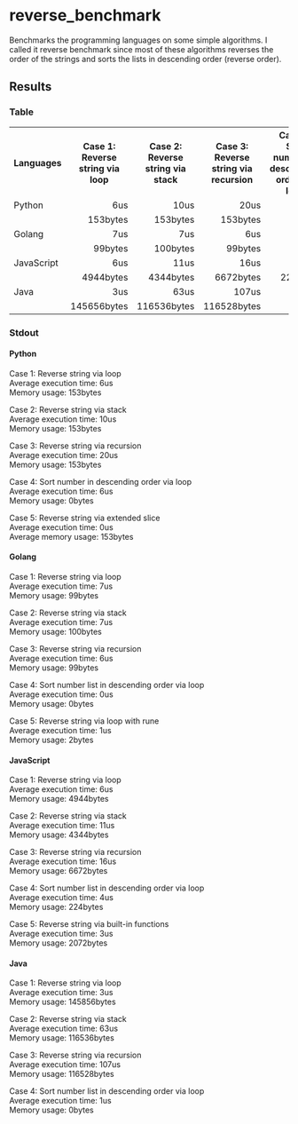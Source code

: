 # reverse_benchmark

Benchmarks the programming languages on some simple algorithms.
I called it reverse benchmark since most of these algorithms reverses the order of the strings
and sorts the lists in descending order (reverse order).

## Results

### Table
<table>
    <tr>
        <th>Languages</th>
        <th>Case 1: Reverse string via loop</th>
        <th>Case 2: Reverse string via stack</th>
        <th>Case 3: Reverse string via recursion</th>
        <th>Case 4: Sort number in descending order via loop</th>
    </tr>
    <tr>
        <td>Python</td>
        <td style="text-align: right;">6us</td>
        <td style="text-align: right;">10us</td>
        <td style="text-align: right;">20us</td>
        <td style="text-align: right;">6us</td>
    </tr>
    <tr>
        <td></td>
        <td style="text-align: right;">153bytes</td>
        <td style="text-align: right;">153bytes</td>
        <td style="text-align: right;">153bytes</td>
        <td style="text-align: right;">0bytes</td>
    </tr>
    <tr>
        <td>Golang</td>
        <td style="text-align: right;">7us</td>
        <td style="text-align: right;">7us</td>
        <td style="text-align: right;">6us</td>
        <td style="text-align: right;">0us</td>
    </tr>
    <tr>
        <td></td>
        <td style="text-align: right;">99bytes</td>
        <td style="text-align: right;">100bytes</td>
        <td style="text-align: right;">99bytes</td>
        <td style="text-align: right;">0bytes</td>
    </tr>
    <tr>
        <td>JavaScript</td>
        <td style="text-align: right;">6us</td>
        <td style="text-align: right;">11us</td>
        <td style="text-align: right;">16us</td>
        <td style="text-align: right;">4us</td>
    </tr>
    <tr>
        <td></td>
        <td style="text-align: right;">4944bytes</td>
        <td style="text-align: right;">4344bytes</td>
        <td style="text-align: right;">6672bytes</td>
        <td style="text-align: right;">224bytes</td>
    </tr>
    <tr>
        <td>Java</td>
        <td style="text-align: right;">3us</td>
        <td style="text-align: right;">63us</td>
        <td style="text-align: right;">107us</td>
        <td style="text-align: right;">1us</td>
    </tr>
    <tr>
        <td></td>
        <td style="text-align: right;">145656bytes</td>
        <td style="text-align: right;">116536bytes</td>
        <td style="text-align: right;">116528bytes</td>
        <td style="text-align: right;">0bytes</td>
    </tr>
</table>

### Stdout

#### Python

Case 1: Reverse string via loop \
Average execution time: 6us \
Memory usage: 153bytes

Case 2: Reverse string via stack \
Average execution time: 10us \
Memory usage: 153bytes

Case 3: Reverse string via recursion \
Average execution time: 20us \
Memory usage: 153bytes

Case 4: Sort number in descending order via loop \
Average execution time: 6us \
Memory usage: 0bytes

Case 5: Reverse string via extended slice \
Average execution time: 0us \
Average memory usage: 153bytes

#### Golang

Case 1: Reverse string via loop \
Average execution time: 7us \
Memory usage: 99bytes

Case 2: Reverse string via stack \
Average execution time: 7us \
Memory usage: 100bytes

Case 3: Reverse string via recursion \
Average execution time: 6us \
Memory usage: 99bytes

Case 4: Sort number list in descending order via loop \
Average execution time: 0us \
Memory usage: 0bytes

Case 5: Reverse string via loop with rune \
Average execution time: 1us \
Memory usage: 2bytes

#### JavaScript

Case 1: Reverse string via loop \
Average execution time: 6us \
Memory usage: 4944bytes

Case 2: Reverse string via stack \
Average execution time: 11us \
Memory usage: 4344bytes

Case 3: Reverse string via recursion \
Average execution time: 16us \
Memory usage: 6672bytes

Case 4: Sort number list in descending order via loop \
Average execution time: 4us \
Memory usage: 224bytes

Case 5: Reverse string via built-in functions \
Average execution time: 3us \
Memory usage: 2072bytes

#### Java

Case 1: Reverse string via loop \
Average execution time: 3us \
Memory usage: 145856bytes

Case 2: Reverse string via stack \
Average execution time: 63us \
Memory usage: 116536bytes

Case 3: Reverse string via recursion \
Average execution time: 107us \
Memory usage: 116528bytes

Case 4: Sort number list in descending order via loop \
Average execution time: 1us \
Memory usage: 0bytes
